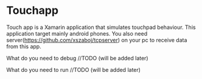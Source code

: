 # Touchapp
Touch app is a Xamarin application that simulates touchpad behaviour.
This application target mainly android phones.
You also need server(https://github.com/xszaboj/tcpserver) on your pc to receive data from this app.

What do you need to debug
//TODO (will be added later)

What do you need to run
//TODO (will be added later)
